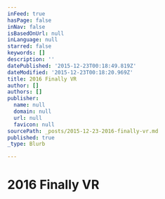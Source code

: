 ```yaml
---
inFeed: true
hasPage: false
inNav: false
isBasedOnUrl: null
inLanguage: null
starred: false
keywords: []
description: ''
datePublished: '2015-12-23T00:18:49.819Z'
dateModified: '2015-12-23T00:18:20.969Z'
title: 2016 Finally VR
author: []
authors: []
publisher:
  name: null
  domain: null
  url: null
  favicon: null
sourcePath: _posts/2015-12-23-2016-finally-vr.md
published: true
_type: Blurb

---
```

# 2016 Finally VR